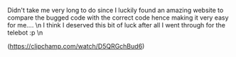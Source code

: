 Didn't take me very long to do since I luckily found an amazing website to compare the bugged code with the correct code hence making it very easy for me.... \n
I think I deserved this bit of luck after all I went through for the telebot :p \n



(https://clipchamp.com/watch/D5QRGchBud6)



